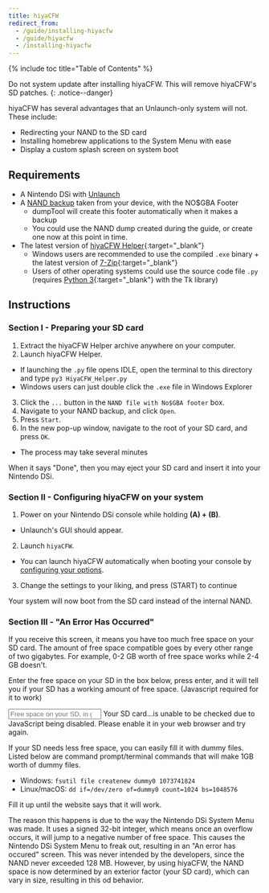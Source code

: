 ```yaml
---
title: hiyaCFW
redirect_from:
  - /guide/installing-hiyacfw
  - /guide/hiyacfw
  - /installing-hiyacfw
---
```


{% include toc title="Table of Contents" %}

Do not system update after installing hiyaCFW. This will remove hiyaCFW's SD patches.
{: .notice--danger}

hiyaCFW has several advantages that an Unlaunch-only system will not. These include:
- Redirecting your NAND to the SD card
- Installing homebrew applications to the System Menu with ease
- Display a custom splash screen on system boot

## Requirements
- A Nintendo DSi with [Unlaunch](unlaunch)
- A [NAND backup](nand-dump) taken from your device, with the NO$GBA Footer
  - dumpTool will create this footer automatically when it makes a backup
  - You could use the NAND dump created during the guide, or create one now at this point in time.
- The latest version of [hiyaCFW Helper](https://github.com/mondul/HiyaCFW-Helper/releases){:target="_blank"}
  - Windows users are recommended to use the compiled `.exe` binary + the latest version of [7-Zip](https://www.7-zip.org/download.html){:target="_blank"}
  - Users of other operating systems could use the source code file `.py` (requires [Python 3](https://www.python.org/downloads/){:target="_blank"} with the Tk library)

## Instructions
### Section I - Preparing your SD card
1. Extract the hiyaCFW Helper archive anywhere on your computer.
2. Launch hiyaCFW Helper.
 - If launching the `.py` file opens IDLE, open the terminal to this directory and type `py3 HiyaCFW_Helper.py`
 - Windows users can just double click the `.exe` file in Windows Explorer
3. Click the `...` button in the `NAND file with No$GBA footer` box.
4. Navigate to your NAND backup, and click `Open`.
5. Press `Start`.
6. In the new pop-up window, navigate to the root of your SD card, and press `OK`.
  - The process may take several minutes

When it says "Done", then you may eject your SD card and insert it into your Nintendo DSi.

### Section II - Configuring hiyaCFW on your system
1. Power on your Nintendo DSi console while holding **(A) + (B)**.
  - Unlaunch's GUI should appear.
2. Launch `hiyaCFW`.
  - You can launch hiyaCFW automatically when booting your console by [configuring your options](unlaunch#switching-button-booting-combination).
3. Change the settings to your liking, and press (START) to continue

Your system will now boot from the SD card instead of the internal NAND.

### Section III - "An Error Has Occurred"
If you receive this screen, it means you have too much free space on your SD card. The amount of free space compatible goes by every other range of two gigabytes. For example, 0-2 GB worth of free space works while 2-4 GB doesn't.

Enter the free space on your SD in the box below, press enter, and it will tell you if your SD has a working amount of free space. (Javascript required for it to work)

<input id="sdSpace" type="number" placeholder="Free space on your SD, in gigabytes (ex. 1.5)" oninput="updateWillWork()">
Your SD card<span id="willWork">...</span><noscript>is unable to be checked due to JavaScript being disabled. Please enable it in your web browser and try again.</noscript>

If your SD needs less free space, you can easily fill it with dummy files. Listed below are command prompt/terminal commands that will make 1GB worth of dummy files.
 - Windows: `fsutil file createnew dummy0 1073741824`
 - Linux/macOS: `dd if=/dev/zero of=dummy0 count=1024 bs=1048576`

Fill it up until the website says that it will work.

The reason this happens is due to the way the Nintendo DSi System Menu was made. It uses a signed 32-bit integer, which means once an overflow occurs, it will jump to a negative number of free space. This causes the Nintendo DSi System Menu to freak out, resulting in an "An error has occured" screen. This was never intended by the developers, since the NAND never exceeded 128 MB. However, by using hiyaCFW, the NAND space is now determined by an exterior factor (your SD card), which can vary in size, resulting in this od behavior.

<script>
function updateWillWork() {
  let freeSpace = document.getElementById("sdSpace").value;
  document.getElementById("willWork").innerHTML = " " + ((freeSpace % 4) < 2 ? "will work!" : "needs dummy files...");
}
</script>